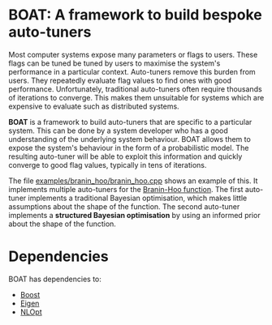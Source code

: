 # BOAT: A framework to build bespoke auto-tuners

Most computer systems expose many parameters or flags to users. These flags can be tuned be tuned by users to maximise the system's performance in a particular context. Auto-tuners remove this burden from users. They repeatedly evaluate flag values to find ones with good performance. Unfortunately, traditional auto-tuners often require thousands of iterations to converge. This makes them unsuitable for systems which are expensive to evaluate such as distributed systems.

**BOAT** is a framework to build auto-tuners that are specific to a particular system. This can be done by a system developer who has a good understanding of the underlying system behaviour. BOAT allows them to expose the system's behaviour in the form of a probabilistic model. The resulting auto-tuner will be able to exploit this information and quickly converge to good flag values, typically in tens of iterations.

The file [examples/branin_hoo/branin_hoo.cpp](examples/branin_hoo/branin_hoo.cpp) shows an example of this. It implements multiple auto-tuners for the [Branin-Hoo function](https://www.sfu.ca/~ssurjano/branin.html). The first auto-tuner implements a traditional Bayesian optimisation, which makes little assumptions about the shape of the function. The second auto-tuner implements a **structured Bayesian optimisation** by using an informed prior about the shape of the function.

# Dependencies

BOAT has dependencies to:
* [Boost](http://www.boost.org/)
* [Eigen](http://eigen.tuxfamily.org) 
* [NLOpt](http://ab-initio.mit.edu/wiki/index.php/NLopt)

